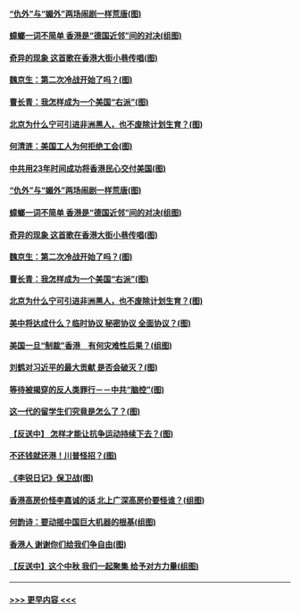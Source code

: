 #### [“仇外”与“媚外”两场闹剧一样荒唐(图)](../pages/p4/907689.md?t=09182222) 
#### [蟑螂一词不简单 香港是“德国近邻”间的对决(组图)](../pages/p4/907618.md?t=09182222) 
#### [奇异的现象 这首歌在香港大街小巷传唱(图)](../pages/p4/907583.md?t=09182222) 
#### [魏京生：第二次冷战开始了吗？(图)](../pages/p4/907581.md?t=09182222) 
#### [曹长青：我怎样成为一个美国“右派”(图)](../pages/p4/907580.md?t=09182222) 
#### [北京为什么宁可引进非洲黑人，也不废除计划生育？(图)](../pages/p4/907577.md?t=09182222) 
#### [何清涟：美国工人为何拒绝工会(图)](../pages/p4/907701.md?t=09182222) 
#### [中共用23年时间成功将香港民心交付美国(图)](../pages/p4/907698.md?t=09182222) 
#### [“仇外”与“媚外”两场闹剧一样荒唐(图)](../pages/p4/907689.md?t=09182222) 
#### [蟑螂一词不简单 香港是“德国近邻”间的对决(组图)](../pages/p4/907618.md?t=09182222) 
#### [奇异的现象 这首歌在香港大街小巷传唱(图)](../pages/p4/907583.md?t=09182222) 
#### [魏京生：第二次冷战开始了吗？(图)](../pages/p4/907581.md?t=09182222) 
#### [曹长青：我怎样成为一个美国“右派”(图)](../pages/p4/907580.md?t=09182222) 
#### [北京为什么宁可引进非洲黑人，也不废除计划生育？(图)](../pages/p4/907577.md?t=09182222) 
#### [美中将达成什么？临时协议 秘密协议 全面协议？(图)](../pages/p4/907576.md?t=09182222) 
#### [美国一旦“制裁”香港　有何灾难性后果？(组图)](../pages/p4/907575.md?t=09182222) 
#### [刘鹤对习近平的最大贡献 是否会破灭？(图)](../pages/p4/907509.md?t=09182222) 
#### [等待被揭穿的反人类罪行－－中共“脑控”(图)](../pages/p4/907167.md?t=09182222) 
#### [这一代的留学生们究竟是怎么了？(图)](../pages/p4/907473.md?t=09182222) 
#### [【反送中】 怎样才能让抗争运动持续下去？(图)](../pages/p4/907466.md?t=09182222) 
#### [不还钱就还港！川普怪招？(图)](../pages/p4/907474.md?t=09182222) 
#### [《李锐日记》保卫战(图)](../pages/p4/907465.md?t=09182222) 
#### [香港高房价怪李嘉诚的话 北上广深高房价要怪谁？(组图)](../pages/p4/907471.md?t=09182222) 
#### [何韵诗：要动摇中国巨大机器的根基(组图)](../pages/p4/907469.md?t=09182222) 
#### [香港人 谢谢你们给我们争自由(图)](../pages/p4/907402.md?t=09182222) 
#### [【反送中】这个中秋 我们一起聚集 给予对方力量(组图)](../pages/p4/907401.md?t=09182222) 

----
#### [ >>> 更早内容 <<< ](../indexes/p4-earlier.md)
